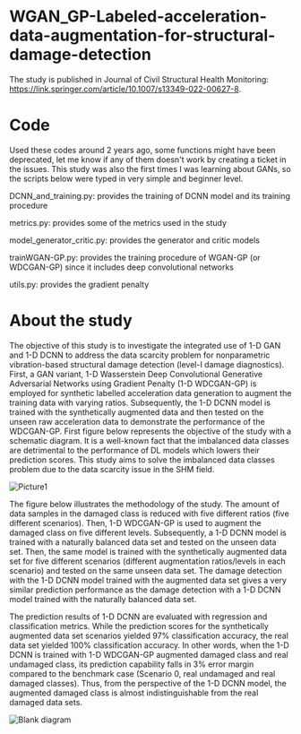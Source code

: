 # WGAN_GP-Labeled-acceleration-data-augmentation-for-structural-damage-detection

The study is published in Journal of Civil Structural Health Monitoring: https://link.springer.com/article/10.1007/s13349-022-00627-8.

# Code
Used these codes around 2 years ago, some functions might have been deprecated, let me know if any of them doesn't work by creating a ticket in the issues. This study was also the first times I was learning about GANs, so the scripts below were typed in very simple and beginner level.

DCNN_and_training.py: provides the training of DCNN model and its training procedure

metrics.py: provides some of the metrics used in the study

model_generator_critic.py: provides the generator and critic models

trainWGAN-GP.py: provides the training procedure of WGAN-GP (or WDCGAN-GP) since it includes deep convolutional networks

utils.py: provides the gradient penalty


# About the study
The objective of this study is to investigate the integrated use of 1-D GAN and 1-D DCNN to address the data scarcity problem for nonparametric vibration-based structural damage detection (level-I damage diagnostics). First, a GAN variant, 1-D Wasserstein Deep Convolutional Generative Adversarial Networks using Gradient Penalty (1-D WDCGAN-GP) is employed for synthetic labelled acceleration data generation to augment the training data with varying ratios. Subsequently, the 1-D DCNN model is trained with the synthetically augmented data and then tested on the unseen raw acceleration data to demonstrate the performance of the WDCGAN-GP. First figure below represents the objective of the study with a schematic diagram. It is a well-known fact that the imbalanced data classes are detrimental to the performance of DL models which lowers their prediction scores. This study aims to solve the imbalanced data classes problem due to the data scarcity issue in the SHM field. 

![Picture1](https://github.com/furknluleci/WGAN_GP-Labeled-acceleration-data-augmentation-for-structural-damage-detection/assets/63553991/5188fd6d-1a3c-4f6a-b4b1-e7f0e033e79c)

The figure below illustrates the methodology of the study. The amount of data samples in the damaged class is reduced with five different ratios (five different scenarios). Then, 1-D WDCGAN-GP is used to augment the damaged class on five different levels. Subsequently, a 1-D DCNN model is trained with a naturally balanced data set and tested on the unseen data set. Then, the same model is trained with the synthetically augmented data set for five different scenarios (different augmentation ratios/levels in each scenario) and tested on the same unseen data set. The damage detection with the 1-D DCNN model trained with the augmented data set gives a very similar prediction performance as the damage detection with a 1-D DCNN model trained with the naturally balanced data set.

The prediction results of 1-D DCNN are evaluated with regression and classification metrics. While the prediction scores for the synthetically augmented data set scenarios yielded 97% classification accuracy, the real data set yielded 100% classification accuracy. In other words, when the 1-D DCNN is trained with 1-D WDCGAN-GP augmented damaged class and real undamaged class, its prediction capability falls in 3% error margin compared to the benchmark case (Scenario 0, real undamaged and real damaged classes). Thus, from the perspective of the 1-D DCNN model, the augmented damaged class is almost indistinguishable from the real damaged data sets.


![Blank diagram](https://github.com/furknluleci/WGAN_GP-Labeled-acceleration-data-augmentation-for-structural-damage-detection/assets/63553991/f6fa2da7-0716-41ca-80bb-8a7ee4e8506d)

